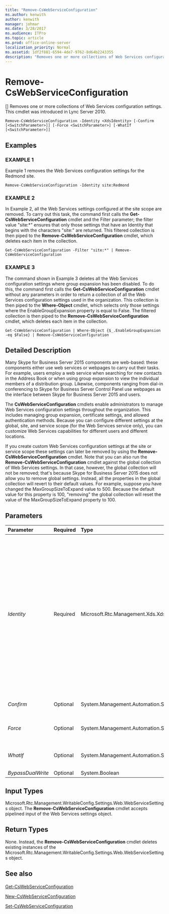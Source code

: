 ```yaml
---
title: "Remove-CsWebServiceConfiguration"
ms.author: kenwith
author: kenwith
manager: johmar
ms.date: 3/28/2017
ms.audience: ITPro
ms.topic: article
ms.prod: office-online-server
localization_priority: Normal
ms.assetid: 1df2f881-6594-4de7-9762-8d64b2243355
description: "Removes one or more collections of Web Services configuration settings. This cmdlet was introduced in Lync Server 2010."
---
```


# Remove-CsWebServiceConfiguration
[]
Removes one or more collections of Web Services configuration settings. This cmdlet was introduced in Lync Server 2010.
  
```
Remove-CsWebServiceConfiguration -Identity <XdsIdentity> [-Confirm [<SwitchParameter>]] [-Force <SwitchParameter>] [-WhatIf [<SwitchParameter>]]

```

## Examples

### EXAMPLE 1

Example 1 removes the Web Services configuration settings for the Redmond site. 
  
```
Remove-CsWebServiceConfiguration -Identity site:Redmond
```

### EXAMPLE 2

In Example 2, all the Web Services settings configured at the site scope are removed. To carry out this task, the command first calls the **Get-CsWebServiceConfiguration** cmdlet and the Filter parameter; the filter value "site:*" ensures that only those settings that have an Identity that begins with the characters "site:" are returned. This filtered collection is then piped to the **Remove-CsWebServiceConfiguration** cmdlet, which deletes each item in the collection.
  
```
Get-CsWebServiceConfiguration -Filter "site:*" | Remove-CsWebServiceConfiguration
```

### EXAMPLE 3

The command shown in Example 3 deletes all the Web Services configuration settings where group expansion has been disabled. To do this, the command first calls the **Get-CsWebServiceConfiguration** cmdlet without any parameters in order to return a collection of all the Web Services configuration settings used in the organization. This collection is then piped to the **Where-Object** cmdlet, which selects only those settings where the EnableGroupExpansion property is equal to False. The filtered collection is then piped to the **Remove-CsWebServiceConfiguration** cmdlet, which deletes each item in the collection.
  
```
Get-CsWebServiceConfiguration | Where-Object {$_.EnableGroupExpansion -eq $False} | Remove-CsWebServiceConfiguration
```

## Detailed Description

Many Skype for Business Server 2015 components are web-based: these components either use web services or webpages to carry out their tasks. For example, users employ a web service when searching for new contacts in the Address Book or when using group expansion to view the individual members of a distribution group. Likewise, components ranging from dial-in conferencing to Skype for Business Server Control Panel use webpages as the interface between Skype for Business Server 2015 and users.
  
The **CsWebServiceConfiguration** cmdlets enable administrators to manage Web Services configuration settings throughout the organization. This includes managing group expansion, certificate settings, and allowed authentication methods. Because you can configure different settings at the global, site, and service scope (for the Web Services service only), you can customize Web Services capabilities for different users and different locations.
  
If you create custom Web Services configuration settings at the site or service scope these settings can later be removed by using the **Remove-CsWebServiceConfiguration** cmdlet. Note that you can also run the **Remove-CsWebServiceConfiguration** cmdlet against the global collection of Web Services settings. In that case, however, the global collection will not be removed; that's because Skype for Business Server 2015 does not allow you to remove global settings. Instead, all the properties in the global collection will revert to their default values. For example, suppose you have changed the MaxGroupSizeToExpand value to 500. Because the default value for this property is 100, "removing" the global collection will reset the value of the MaxGroupSizeToExpand property to 100.
  
## Parameters

|**Parameter**|**Required**|**Type**|**Description**|
|:-----|:-----|:-----|:-----|
| _Identity_ <br/> |Required  <br/> |Microsoft.Rtc.Management.Xds.XdsIdentity  <br/> |Unique identifier for the Web Services configuration settings to be removed. To remove settings configured at the site scope, use syntax similar to this:  <br/>  `-Identity "site:Redmond"` <br/> To remove settings configured at the service scope, use syntax similar to this:  <br/>  `-Identity "service:WebServer:atl-cs-001.litwareinc.com"` <br/> The **Remove-CsWebServiceConfiguration** cmdlet can also be run against the global collection. In that case, however, the global collection will not be removed; instead, all the properties in that collection will be reset to their default values. To reset the global collection, use this syntax: <br/>  `-Identity global` <br/> |
| _Confirm_ <br/> |Optional  <br/> |System.Management.Automation.SwitchParameter  <br/> |Prompts you for confirmation before executing the command.  <br/> |
| _Force_ <br/> |Optional  <br/> |System.Management.Automation.SwitchParameter  <br/> |Suppresses the display of any non-fatal error message that might occur when running the command.  <br/> |
| _WhatIf_ <br/> |Optional  <br/> |System.Management.Automation.SwitchParameter  <br/> |Describes what would happen if you executed the command without actually executing the command.  <br/> |
| _BypassDualWrite_ <br/> |Optional  <br/> |System.Boolean  <br/> |PARAMVALUE: $true | $false  <br/> |
   
## Input Types

Microsoft.Rtc.Management.WritableConfig.Settings.Web.WebServiceSettings object. The **Remove-CsWebServiceConfiguration** cmdlet accepts pipelined input of the Web Services settings object.
  
## Return Types

None. Instead, the **Remove-CsWebServiceConfiguration** cmdlet deletes existing instances of the Microsoft.Rtc.Management.WritableConfig.Settings.Web.WebServiceSettings object.
  
## See also

#### 

[Get-CsWebServiceConfiguration](get-cswebserviceconfiguration.md)
  
[New-CsWebServiceConfiguration](new-cswebserviceconfiguration.md)
  
[Set-CsWebServiceConfiguration](set-cswebserviceconfiguration.md)


